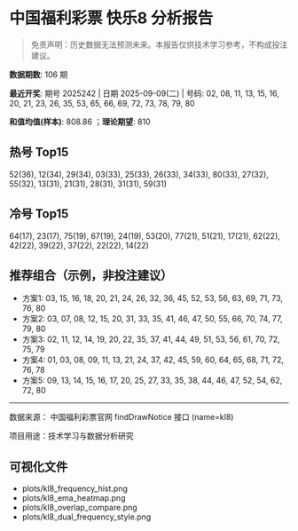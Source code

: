 # 中国福利彩票 快乐8 分析报告

> 免责声明：历史数据无法预测未来。本报告仅供技术学习参考，不构成投注建议。


**数据期数**: 106 期

**最近开奖**: 期号 2025242 | 日期 2025-09-09(二) | 号码: 02, 08, 11, 13, 15, 16, 20, 21, 23, 26, 35, 53, 65, 66, 69, 72, 73, 78, 79, 80

**和值均值(样本)**: 808.86 ；**理论期望**: 810


## 热号 Top15

52(36), 12(34), 29(34), 03(33), 25(33), 26(33), 34(33), 80(33), 27(32), 55(32), 13(31), 21(31), 28(31), 31(31), 59(31)


## 冷号 Top15

64(17), 23(17), 75(19), 67(19), 24(19), 53(20), 77(21), 51(21), 17(21), 62(22), 42(22), 39(22), 37(22), 22(22), 14(22)


## 推荐组合（示例，非投注建议）

- 方案1: 03, 15, 16, 18, 20, 21, 24, 26, 32, 36, 45, 52, 53, 56, 63, 69, 71, 73, 76, 80
- 方案2: 03, 07, 08, 12, 15, 20, 31, 33, 35, 41, 46, 47, 50, 55, 66, 70, 74, 77, 79, 80
- 方案3: 02, 11, 12, 14, 19, 20, 22, 35, 37, 41, 44, 49, 51, 53, 56, 61, 70, 72, 75, 79
- 方案4: 01, 03, 08, 09, 11, 13, 21, 24, 37, 42, 45, 59, 60, 64, 65, 68, 71, 72, 76, 78
- 方案5: 09, 13, 14, 15, 16, 17, 20, 25, 27, 33, 35, 38, 44, 46, 47, 52, 54, 62, 72, 80

---

数据来源： 中国福利彩票官网 findDrawNotice 接口 (name=kl8)

项目用途：技术学习与数据分析研究


## 可视化文件

- plots/kl8_frequency_hist.png
- plots/kl8_ema_heatmap.png
- plots/kl8_overlap_compare.png
- plots/kl8_dual_frequency_style.png